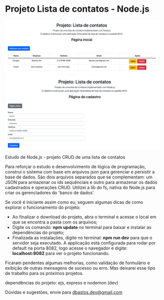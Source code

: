 # Projeto Lista de contatos - Node.js

<img src="./home.jpeg" alt="Capa"/>
<img src="./register.png" alt="Capa"/>

Estudo de Node.js - projeto CRUD de uma lista de contatos

Para reforçar o estudo e desenvolvimento de lógica de programação, construí o sistema com base em arquivos json para gerenciar e persistir a base de dados. São dois arquivos separados que se complementam: um JSON para armazenar os ids sequênciais e outro para armazenar os dados cadastrados e operações CRUD. Utilizei a lib do fs, nativa do Node.js para criar os gerenciadores do 'banco de dados'.

Se você é iniciante assim como eu, seguem algumas dicas de como explorar o funcionamento do projeto: 

* Ao finalizar o download do projeto, abra o terminal e acesse o local em que se encontra a pasta com os arquivos;
* Digite os comando: **npm update** no terminal para baixar e instalar as dependências do projeto; 
* Finalizada as instalações, digite no terminal: **npm run dev** para que o servidor seja executado. A applicação está configurada para rodar por default na porta 8082, logo acesse o navegador e digite: **localhost:8082** para ver o projeto funcionando. 

Ficaram pendentes algumas melhorias, como validação de formulário e exibição de outras mensagens de sucesso ou erro. Mas deixarei esse tipo de trabalho para os próximos projetos. 

dependências do projeto: ejs, express e nodemon (dev)

Dúvidas e sugestões, envie para dbastos.dev@gmail.com 
